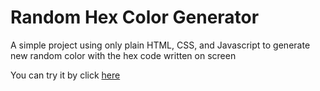 # Random Hex Color Generator

A simple project using only plain HTML, CSS, and Javascript to generate new random color with the hex code written on screen

You can try it by click [here](https://nyomanadiwinanda.github.io/Random_Hex_Color_Generator/)